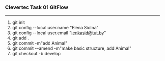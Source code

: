 ### Clevertec Task 01 GitFlow
***
1. git init
2. git config --local user.name "Elena Sidina"
3. git config --local user.email "lenkasid@tut.by"
4. git add .
5. git commit -m"add Animal"
6. git commit --amend -m"make basic structure, add Animal"
7. git checkout -b develop